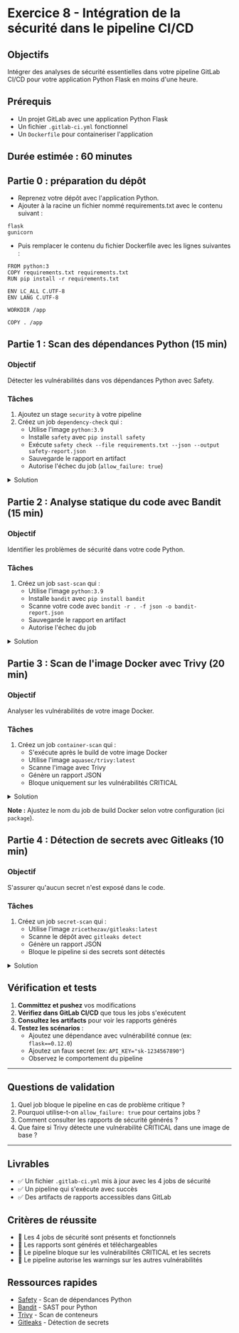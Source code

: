 # Exercice 8 - Intégration de la sécurité dans le pipeline CI/CD

## Objectifs

Intégrer des analyses de sécurité essentielles dans votre pipeline GitLab CI/CD pour votre application Python Flask en moins d'une heure.

## Prérequis

- Un projet GitLab avec une application Python Flask
- Un fichier `.gitlab-ci.yml` fonctionnel
- Un `Dockerfile` pour containeriser l'application

## Durée estimée : 60 minutes

## Partie 0 : préparation du dépôt

* Reprenez votre dépôt avec l'application Python.
* Ajouter à la racine un fichier nommé requirements.txt avec le contenu suivant :
```
flask
gunicorn
```
* Puis remplacer le contenu  du fichier Dockerfile avec les lignes suivantes :
```
FROM python:3
COPY requirements.txt requirements.txt
RUN pip install -r requirements.txt

ENV LC_ALL C.UTF-8
ENV LANG C.UTF-8

WORKDIR /app

COPY . /app
```

## Partie 1 : Scan des dépendances Python (15 min)

### Objectif
Détecter les vulnérabilités dans vos dépendances Python avec Safety.

### Tâches

1. Ajoutez un stage `security` à votre pipeline
2. Créez un job `dependency-check` qui :
   - Utilise l'image `python:3.9`
   - Installe `safety` avec `pip install safety`
   - Exécute `safety check --file requirements.txt --json --output safety-report.json`
   - Sauvegarde le rapport en artifact
   - Autorise l'échec du job (`allow_failure: true`)

<details>
  <summary>Solution</summary>
   **Code attendu :**
   
   ```yaml
   dependency-check:
     stage: security
     image: python:3.9
     script:
       - pip install safety
       - safety check --file requirements.txt --output json > safety-report.json || true
     artifacts:
       paths:
         - safety-report.json
       expire_in: 1 week
     allow_failure: true
   ```
</details>

## Partie 2 : Analyse statique du code avec Bandit (15 min)

### Objectif
Identifier les problèmes de sécurité dans votre code Python.

### Tâches

1. Créez un job `sast-scan` qui :
   - Utilise l'image `python:3.9`
   - Installe `bandit` avec `pip install bandit`
   - Scanne votre code avec `bandit -r . -f json -o bandit-report.json`
   - Sauvegarde le rapport en artifact
   - Autorise l'échec du job

<details>
  <summary>Solution</summary>
   **Code attendu :**
      
   ```yaml
   sast-scan:
     stage: security
     image: python:3.9
     script:
       - pip install bandit
       - bandit -r . -f json -o bandit-report.json || true
     artifacts:
       paths:
         - bandit-report.json
       expire_in: 1 week
     allow_failure: true
   ```
</details>

## Partie 3 : Scan de l'image Docker avec Trivy (20 min)

### Objectif
Analyser les vulnérabilités de votre image Docker.

### Tâches

1. Créez un job `container-scan` qui :
   - S'exécute après le build de votre image Docker
   - Utilise l'image `aquasec/trivy:latest`
   - Scanne l'image avec Trivy
   - Génère un rapport JSON
   - Bloque uniquement sur les vulnérabilités CRITICAL

<details>
  <summary>Solution</summary>
   **Code attendu :**

   ```yaml
   container-scan:
     stage: security
     image: 
       name: aquasec/trivy:latest
       entrypoint: [""]
     script:
       - trivy image --format json --output trivy-report.json $CI_REGISTRY_IMAGE:$CI_COMMIT_REF_SLUG
       - trivy image --exit-code 0 --severity HIGH $CI_REGISTRY_IMAGE:$CI_COMMIT_REF_SLUG
       - trivy image --exit-code 1 --severity CRITICAL $CI_REGISTRY_IMAGE:$CI_COMMIT_REF_SLUG
     artifacts:
       paths:
         - trivy-report.json
       expire_in: 1 week
     dependencies:
       - package
     allow_failure: false
   ```
</details>

**Note :** Ajustez le nom du job de build Docker selon votre configuration (ici `package`).

## Partie 4 : Détection de secrets avec Gitleaks (10 min)

### Objectif
S'assurer qu'aucun secret n'est exposé dans le code.

### Tâches

1. Créez un job `secret-scan` qui :
   - Utilise l'image `zricethezav/gitleaks:latest`
   - Scanne le dépôt avec `gitleaks detect`
   - Génère un rapport JSON
   - Bloque le pipeline si des secrets sont détectés

<details>
  <summary>Solution</summary>
   
   **Code attendu :**
   
   ```yaml
   secret-scan:
     stage: security
     image:
       name: zricethezav/gitleaks:latest
       entrypoint: [""]
     script:
       - gitleaks detect --source . --report-format json --report-path gitleaks-report.json --verbose
     artifacts:
       paths:
         - gitleaks-report.json
       expire_in: 1 week
       when: always
     allow_failure: false
   ```
</details>

## Vérification et tests

1. **Committez et pushez** vos modifications
2. **Vérifiez dans GitLab CI/CD** que tous les jobs s'exécutent
3. **Consultez les artifacts** pour voir les rapports générés
4. **Testez les scénarios** :
   - Ajoutez une dépendance avec vulnérabilité connue (ex: `flask==0.12.0`)
   - Ajoutez un faux secret (ex: `API_KEY="sk-1234567890"`)
   - Observez le comportement du pipeline

---

## Questions de validation

1. Quel job bloque le pipeline en cas de problème critique ?
2. Pourquoi utilise-t-on `allow_failure: true` pour certains jobs ?
3. Comment consulter les rapports de sécurité générés ?
4. Que faire si Trivy détecte une vulnérabilité CRITICAL dans une image de base ?

---

## Livrables

- ✅ Un fichier `.gitlab-ci.yml` mis à jour avec les 4 jobs de sécurité
- ✅ Un pipeline qui s'exécute avec succès
- ✅ Des artifacts de rapports accessibles dans GitLab


## Critères de réussite

- 🎯 Les 4 jobs de sécurité sont présents et fonctionnels
- 🎯 Les rapports sont générés et téléchargeables
- 🎯 Le pipeline bloque sur les vulnérabilités CRITICAL et les secrets
- 🎯 Le pipeline autorise les warnings sur les autres vulnérabilités


## Ressources rapides

- [Safety](https://pyup.io/safety/) - Scan de dépendances Python
- [Bandit](https://bandit.readthedocs.io/) - SAST pour Python
- [Trivy](https://aquasecurity.github.io/trivy/) - Scan de conteneurs
- [Gitleaks](https://github.com/gitleaks/gitleaks) - Détection de secrets

